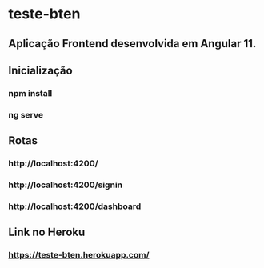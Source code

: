 # teste-bten

## Aplicação Frontend desenvolvida em Angular 11.

## Inicialização

### npm install

### ng serve

## Rotas

### http://localhost:4200/

### http://localhost:4200/signin

### http://localhost:4200/dashboard

## Link no Heroku

### https://teste-bten.herokuapp.com/

